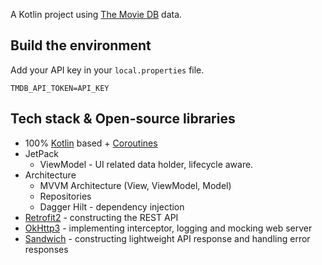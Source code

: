 A Kotlin project using [The Movie DB](https://www.themoviedb.org) data. <br>

## Build the environment
Add your API key in your `local.properties` file.
```
TMDB_API_TOKEN=API_KEY
```

## Tech stack & Open-source libraries
- 100% [Kotlin](https://kotlinlang.org/) based + [Coroutines](https://github.com/Kotlin/kotlinx.coroutines)
- JetPack
  - ViewModel - UI related data holder, lifecycle aware.
- Architecture
  - MVVM Architecture (View, ViewModel, Model)
  - Repositories
  - Dagger Hilt - dependency injection
- [Retrofit2](https://github.com/square/retrofit) - constructing the REST API
- [OkHttp3](https://github.com/square/okhttp) - implementing interceptor, logging and mocking web server
- [Sandwich](https://github.com/skydoves/Sandwich) - constructing lightweight API response and handling error responses